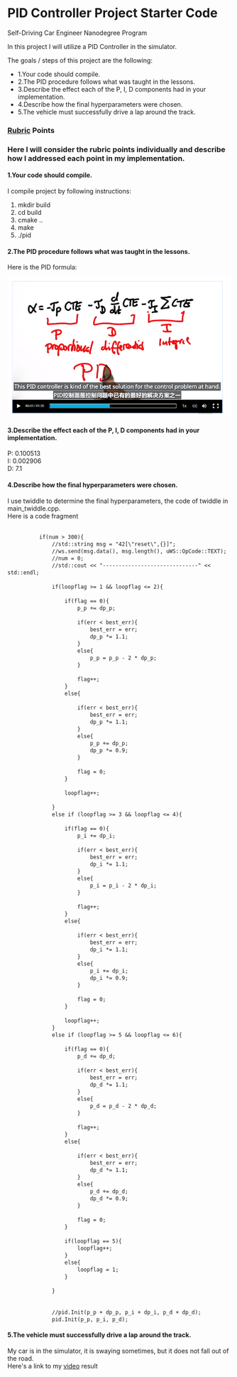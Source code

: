 # PID Controller Project Starter Code
Self-Driving Car Engineer Nanodegree Program

In this project I will utilize a PID Controller in the simulator. 

The goals / steps of this project are the following:

* 1.Your code should compile.
* 2.The PID procedure follows what was taught in the lessons.
* 3.Describe the effect each of the P, I, D components had in your implementation.
* 4.Describe how the final hyperparameters were chosen.
* 5.The vehicle must successfully drive a lap around the track.


### [Rubric](https://review.udacity.com/#!/rubrics/824/view) Points
### Here I will consider the rubric points individually and describe how I addressed each point in my implementation.  

#### 1.Your code should compile.
I compile project by following instructions:

1. mkdir build
2. cd build
3. cmake ..
4. make
5. ./pid

#### 2.The PID procedure follows what was taught in the lessons.
Here is the PID formula:
<div class="test">
<img src="Docs/framework.png" width="600" />
</div>


#### 3.Describe the effect each of the P, I, D components had in your implementation.

P: 0.100513  
I: 0.002906  
D: 7.1  


#### 4.Describe how the final hyperparameters were chosen.
I use twiddle to determine the final hyperparameters, the code of twiddle in main_twiddle.cpp.  
Here is a code fragment  

```

          if(num > 300){
              //std::string msg = "42[\"reset\",{}]";
              //ws.send(msg.data(), msg.length(), uWS::OpCode::TEXT);
              //num = 0;
              //std::cout << "------------------------------" << std::endl;

              if(loopflag >= 1 && loopflag <= 2){

                  if(flag == 0){
                      p_p += dp_p;

                      if(err < best_err){
                          best_err = err;
                          dp_p *= 1.1;
                      }               
                      else{
                          p_p = p_p - 2 * dp_p;
                      }

                      flag++;
                  }
                  else{

                      if(err < best_err){
                          best_err = err;
                          dp_p *= 1.1;
                      }    
                      else{
                          p_p += dp_p;
                          dp_p *= 0.9;
                      }                      

                      flag = 0;
                  }

                  loopflag++;

              }
              else if (loopflag >= 3 && loopflag <= 4){

                  if(flag == 0){
                      p_i += dp_i;
                      
                      if(err < best_err){
                          best_err = err;
                          dp_i *= 1.1;
                      }    
                      else{
                          p_i = p_i - 2 * dp_i;
                      }
                      
                      flag++;
                  }
                  else{
                      
                      if(err < best_err){
                          best_err = err;
                          dp_i *= 1.1;
                      }    
                      else{
                          p_i += dp_i;
                          dp_i *= 0.9;
                      }
                      
                      flag = 0;
                  }

                  loopflag++;
              }
              else if (loopflag >= 5 && loopflag <= 6){

                  if(flag == 0){
                      p_d += dp_d;
                      
                      if(err < best_err){
                          best_err = err;
                          dp_d *= 1.1;
                      }    
                      else{
                          p_d = p_d - 2 * dp_d;
                      }
                      
                      flag++;
                  }
                  else{
                      
                      if(err < best_err){
                          best_err = err;
                          dp_d *= 1.1;
                      }    
                      else{
                          p_d += dp_d;
                          dp_d *= 0.9;
                      }
                      
                      flag = 0;
                  }

                  if(loopflag == 5){
                      loopflag++;
                  }
                  else{
                      loopflag = 1;
                  }

              }


              //pid.Init(p_p + dp_p, p_i + dp_i, p_d + dp_d);
              pid.Init(p_p, p_i, p_d);

```



#### 5.The vehicle must successfully drive a lap around the track.
My car is in the simulator, it is swaying sometimes, but it does not fall out of the road.  
Here's a link to my [video](./Docs/video.mp4) result  
